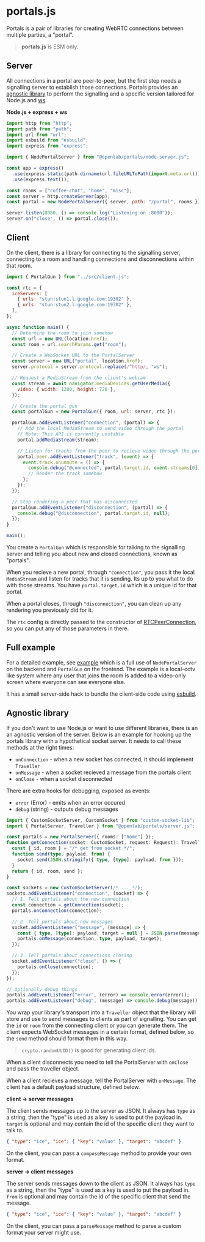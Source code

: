 # portals.js

Portals is a pair of libraries for creating WebRTC connections between multiple parties, a "portal".

> **portals.js** is ESM only.

## Server

All connections in a portal are peer-to-peer, but the first step needs a signalling server to establish those connections.
Portals provides an [agnostic library](#agnostic-library) to perform the signalling and a specific version
tailored for Node.js and [ws](https://github.com/websockets/ws).

**Node.js + express + ws**

```js
import http from "http";
import path from "path";
import url from "url";
import esbuild from "esbuild";
import express from "express";

import { NodePortalServer } from "@openlab/portals/node-server.js";

const app = express()
  .use(express.static(path.dirname(url.fileURLToPath(import.meta.url))))
  .use(express.text());

const rooms = ["coffee-chat", "home", "misc"];
const server = http.createServer(app);
const portal = new NodePortalServer({ server, path: "/portal", rooms });

server.listen(8080, () => console.log("Listening on :8080"));
server.on("close", () => portal.close());
```

## Client

On the client, there is a library for connecting to the signalling server,
connecting to a room and handling connections and disconnections within that room.

```js
import { PortalGun } from "../src/client.js";

const rtc = {
  iceServers: [
    { urls: "stun:stun1.l.google.com:19302" },
    { urls: "stun:stun2.l.google.com:19302" },
  ],
};

async function main() {
  // Determine the room to join somehow
  const url = new URL(location.href);
  const room = url.searchParams.get("room");

  // Create a WebSocket URL to the PortalServer
  const server = new URL("portal", location.href);
  server.protocol = server.protocol.replace(/^http/, "ws");

  // Request a MediaStream from the client's webcam
  const stream = await navigator.mediaDevices.getUserMedia({
    video: { width: 1280, height: 720 },
  });

  // Create the portal gun
  const portalGun = new PortalGun({ room, url: server, rtc });

  portalGun.addEventListener("connection", (portal) => {
    // Add the local MediaStream to send video through the portal
    // Note: This API is currently unstable
    portal.addMediaStream(stream);

    // Listen for tracks from the peer to recieve video through the portal
    portal.peer.addEventListener("track", (event) => {
      event.track.onunmute = () => {
        console.debug("@connected", portal.target.id, event.streams[0]);
        // Render the track somehow
      };
    });
  });

  // Stop rendering a peer that has disconnected
  portalGun.addEventListener("disconnection", (portal) => {
    console.debug("@disconnection", portal.target.id, null);
  });
}

main();
```

You create a `PortalGun` which is responsible for talking to the signalling server and telling you about new and closed connections, known as "portals".

When you recieve a new portal, through `"connection"`, you pass it the local `MediaStream` and listen for tracks that it is sending. Its up to you what to do with those streams.
You have `portal.target.id` which is a unique id for that portal.

When a portal closes, through `"disconnection"`, you can clean up any rendering you previously did for it.

The `rtc` config is directly passed to the constructor of [RTCPeerConnection](https://developer.mozilla.org/en-US/docs/Web/API/RTCPeerConnection/RTCPeerConnection), so you can put any of those parameters in there.

## Full example

For a detailed example, see [example](./example) which is a full use of `NodePortalServer` on the backend and `PortalGun` on the frontend. The example is a local-cctv like system where any user that joins the room is added to a video-only screen where everyone can see everyone else.

It has a small server-side hack to bundle the client-side code using [esbuild](https://esbuild.github.io/).

## Agnostic library

If you don't want to use Node.js or want to use different libraries,
there is an an agnostic version of the server.
Below is an example for hooking up the portals library with a hypothetical socket server.
It needs to call these methods at the right times:

- `onConnection` - when a new socket has connected, it should implement `Traveller`
- `onMessage` - when a socket recieved a message from the portals client
- `onClose` - when a socket disconnected

There are extra hooks for debugging, exposed as events:

- `error` (Error) - emits when an error occured
- `debug` (string) - outputs debug messages

```ts
import { CustomSocketServer, CustomSocket } from "custom-socket-lib";
import { PortalServer, Traveller } from "@openlab/portals/server.js";

const portals = new PortalServer({ rooms: ["home"] });
function getConnection(socket: CustomSocket, request: Request): Traveller {
  const { id, room } = "/* get from socket */";
  function send(type, payload, from) {
    socket.send(JSON.stringify({ type, [type]: payload, from }));
  }
  return { id, room, send };
}

const sockets = new CustomSocketServer(/* ... */);
sockets.addEventListener("connection", (socket) => {
  // 1. Tell portals about the new connection
  const connection = getConnection(socket);
  portals.onConnection(connection);

  // 2. Tell portals about new messages
  socket.addEventListener("message", (message) => {
    const { type, [type]: payload, target = null } = JSON.parse(message);
    portals.onMessage(connection, type, payload, target);
  });

  // 3. Tell portals about connections closing
  socket.addEventListener("close", () => {
    portals.onClose(connection);
  });
});

// Optionally debug things
portals.addEventListener("error", (error) => console.error(error));
portals.addEventListener("debug", (message) => console.debug(message));
```

You wrap your library's transport into a `Traveller` object that the library
will store and use to send messages to clients as part of signalling.
You can get the `id` or `room` from the connecting client or you can generate them.
The client expects WebSocket messages in a certain format, defined below,
so the `send` method should format them in this way.

> `crypto.randomUUID()` is good for generating client ids.

When a client disconnects you need to tell the PortalServer with `onClose` and pass the traveller object.

When a client recieves a message, tell the PortalServer with `onMessage`.
The client has a default payload structure, defined below.

**client → server messages**

The client sends messages up to the server as JSON.
It always has `type` as a string, then the "type" is used as a key is used to put the payload in.
`target` is optional and may contain the id of the specific client they want to talk to.

```json
{ "type": "ice", "ice": { "key": "value" }, "target": "abcdef" }
```

On the client, you can pass a `composeMessage` method to provide your own format.

**server → client messages**

The server sends messages down to the client as JSON.
It always has `type` as a string, then the "type" is used as a key is used to put the payload in.
`from` is optional and may contain the id of the specific client that send the message.

```json
{ "type": "ice", "ice": { "key": "value" }, "target": "abcdef" }
```

On the client, you can pass a `parseMessage` method to parse a custom format your server might use.
